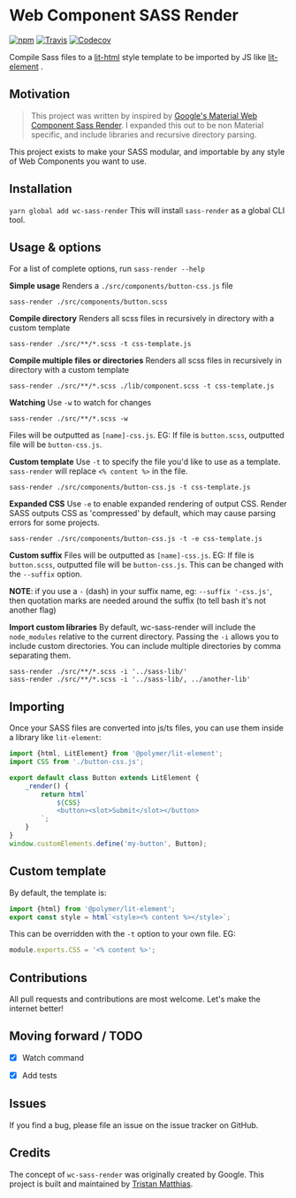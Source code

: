 # Web Component SASS Render

[![npm](https://img.shields.io/npm/v/wc-sass-render.svg)](http://npmjs.com/package/wc-sass-render)
[![Travis](https://img.shields.io/travis/tristanMatthias/wc-sass-render.svg)](https://travis-ci.org/tristanMatthias/wc-sass-render)
[![Codecov](https://img.shields.io/codecov/c/github/codecov/example-python.svg)](https://codecov.io/gh/tristanMatthias/wc-sass-render)

Compile Sass files to a [lit-html](https://github.com/Polymer/lit-html) style template to be imported by JS like [lit-element](https://github.com/Polymer/lit-element) .


## Motivation
> This project was written by inspired by [Google's Material Web Component Sass Render](https://github.com/material-components/material-components-web-components/tree/master/packages/sass-render).
> I expanded this out to be non Material specific, and include libraries and recursive directory parsing.

This project exists to make your SASS modular, and importable by any style of Web Components you want to use.



## Installation
`yarn global add wc-sass-render`
This will install `sass-render` as a global CLI tool.


## Usage & options
For a list of complete options, run `sass-render --help`

**Simple usage**
Renders a `./src/components/button-css.js` file
```
sass-render ./src/components/button.scss
```

**Compile directory**
Renders all scss files in recursively in directory with a custom template
```
sass-render ./src/**/*.scss -t css-template.js
```

**Compile multiple files or directories**
Renders all scss files in recursively in directory with a custom template
```
sass-render ./src/**/*.scss ./lib/component.scss -t css-template.js
```

**Watching**
Use `-w` to watch for changes
```
sass-render ./src/**/*.scss -w
```
Files will be outputted as `[name]-css.js`. EG: If file is `button.scss`, outputted file will be `button-css.js`.

**Custom template**
Use `-t` to specify the file you'd like to use as a template. `sass-render` will replace `<% content %>` in the file.
```
sass-render ./src/components/button-css.js -t css-template.js
```

**Expanded CSS**
Use `-e` to enable expanded rendering of output CSS. Render SASS outputs CSS as 'compressed' by default, which may cause parsing errors for some projects.
```
sass-render ./src/components/button-css.js -t -e css-template.js
```

**Custom suffix**
Files will be outputted as `[name]-css.js`. EG: If file is `button.scss`, outputted file will be `button-css.js`. This can be changed with the `--suffix` option.

**NOTE**: if you use a `-` (dash) in your suffix name, eg: `--suffix '-css.js'`, then quotation marks are needed around the suffix (to tell bash it's not another flag)

**Import custom libraries**
By default, wc-sass-render will include the `node_modules` relative to the current directory. Passing the `-i` allows you to include custom directories. You can include multiple directories by comma separating them.

```
sass-render ./src/**/*.scss -i '../sass-lib/'
sass-render ./src/**/*.scss -i '../sass-lib/, ../another-lib'
```


## Importing
Once your SASS files are converted into js/ts files, you can use them inside a library like `lit-element`:

```js
import {html, LitElement} from '@polymer/lit-element';
import CSS from './button-css.js';

export default class Button extends LitElement {
    _render() {
        return html`
            ${CSS}
            <button><slot>Submit</slot></button>
        `;
    }
}
window.customElements.define('my-button', Button);
```


## Custom template
By default, the template is:
```js
import {html} from '@polymer/lit-element';
export const style = html`<style><% content %></style>`;
```

This can be overridden with the `-t` option to your own file. EG:
```js
module.exports.CSS = '<% content %>';
```


## Contributions
All pull requests and contributions are most welcome. Let's make the internet better!


## Moving forward / TODO
- [x] Watch command
- [x] Add tests


## Issues
If you find a bug, please file an issue on the issue tracker on GitHub.


## Credits
The concept of `wc-sass-render` was originally created by Google.
This project is built and maintained by [Tristan Matthias](https://github.com/tristanMatthias).
